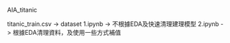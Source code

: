 AIA_titanic

titanic_train.csv -> dataset
1.ipynb -> 不根據EDA及快速清理建理模型
2.ipynb -> 根據EDA清理資料，及使用一些方式補值
